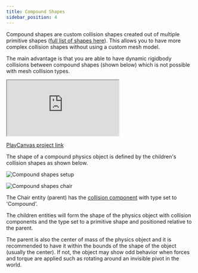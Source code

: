 ```yaml
---
title: Compound Shapes
sidebar_position: 4
---
```


Compound shapes are custom collision shapes created out of multiple primitive shapes ([full list of shapes here][primitive-shapes-list]). This allows you to have more complex collision shapes without using a custom mesh model.

The main advantage is that you are able to have dynamic rigidbody collisions between compound shapes (shown below) which is not possible with mesh collision types.

<div className="iframe-container">
    <iframe loading="lazy" src="https://playcanv.as/e/p/KXZ5Lsda/" title="Compound Physic Shapes"></iframe>
</div>

[PlayCanvas project link][compound-shapes-project]

The shape of a compound physics object is defined by the children's collision shapes as shown below.

![Compound shapes setup](/images/user-manual/physics/compound-shape-chair-setup.png)

![Compound shapes chair](/images/user-manual/physics/compound-shape-chair.gif)

The Chair entity (parent) has the [collision component][collision-component] with type set to 'Compound'.

The children entities will form the shape of the physics object with collision components and the type set to a primitive shape and positioned relative to the parent.

The parent is also the center of mass of the physics object and it is recommended to have it within the bounds of the shape of the object (usually the center). If not, the object may show odd behavior when forces and torque are applied such as rotating around an invisible pivot in the world.

[primitive-shapes-list]: /user-manual/physics/physics-basics/#rigid-bodies
[compound-shapes-project]: https://playcanvas.com/project/688146/overview/compound-physics-shapes
[collision-component]: /user-manual/scenes/components/collision/
